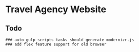 # Travel Agency Website


## Todo

    ### auto gulp scripts tasks should generate modernizr.js
    ### add flex feature support for old browser